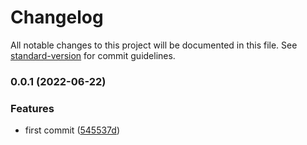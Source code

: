 # Changelog

All notable changes to this project will be documented in this file. See [standard-version](https://github.com/conventional-changelog/standard-version) for commit guidelines.

### 0.0.1 (2022-06-22)


### Features

* first commit ([545537d](https://github.com/nanjingcaiyong/vitepress-starter/commit/545537d1de15e5f3fa4073181a1ee44100d981c8))
